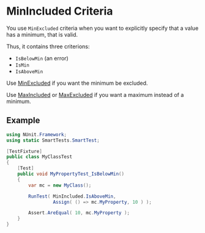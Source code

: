 # MinIncluded Criteria

You use `MinExcluded` criteria when you want to explicitly specify that a value has a minimum, that is valid.

Thus, it contains three criterions:

* `IsBelowMin` (an error)
* `IsMin`
* `IsAboveMin`

Use [MinExcluded](minexcluded.md) if you want the minimum be excluded.

Use [MaxIncluded](maxincluded.md) or [MaxExcluded](maxexcluded.md) if you want a maximum instead of a minimum.

## Example

```C#
using NUnit.Framework;
using static SmartTests.SmartTest;

[TestFixture]
public class MyClassTest
{
    [Test]
    public void MyPropertyTest_IsBelowMin()
    {
        var mc = new MyClass();

        RunTest( MinIncluded.IsAboveMin,
                 Assign( () => mc.MyProperty, 10 ) );

        Assert.AreEqual( 10, mc.MyProperty );
    }
}
```
